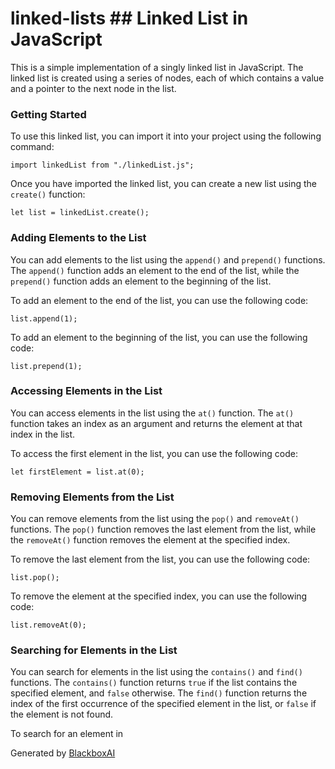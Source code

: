 # linked-lists ## Linked List in JavaScript

This is a simple implementation of a singly linked list in JavaScript. The linked list is created using a series of nodes, each of which contains a value and a pointer to the next node in the list.

### Getting Started

To use this linked list, you can import it into your project using the following command:

```
import linkedList from "./linkedList.js";
```

Once you have imported the linked list, you can create a new list using the `create()` function:

```
let list = linkedList.create();
```

### Adding Elements to the List

You can add elements to the list using the `append()` and `prepend()` functions. The `append()` function adds an element to the end of the list, while the `prepend()` function adds an element to the beginning of the list.

To add an element to the end of the list, you can use the following code:

```
list.append(1);
```

To add an element to the beginning of the list, you can use the following code:

```
list.prepend(1);
```

### Accessing Elements in the List

You can access elements in the list using the `at()` function. The `at()` function takes an index as an argument and returns the element at that index in the list.

To access the first element in the list, you can use the following code:

```
let firstElement = list.at(0);
```

### Removing Elements from the List

You can remove elements from the list using the `pop()` and `removeAt()` functions. The `pop()` function removes the last element from the list, while the `removeAt()` function removes the element at the specified index.

To remove the last element from the list, you can use the following code:

```
list.pop();
```

To remove the element at the specified index, you can use the following code:

```
list.removeAt(0);
```

### Searching for Elements in the List

You can search for elements in the list using the `contains()` and `find()` functions. The `contains()` function returns `true` if the list contains the specified element, and `false` otherwise. The `find()` function returns the index of the first occurrence of the specified element in the list, or `false` if the element is not found.

To search for an element in

Generated by [BlackboxAI](https://www.useblackbox.ai)